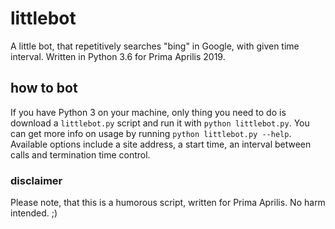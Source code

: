 # littlebot

A little bot, that repetitively searches "bing" in Google, with given time interval. Written in Python 3.6 for Prima Aprilis 2019.

## how to bot

If you have Python 3 on your machine, only thing you need to do is download a `littlebot.py` script and run it with `python littlebot.py`. You can get more info on usage by running `python littlebot.py --help`. Available options include a site address, a start time, an interval between calls and termination time control.
### disclaimer
 
 Please note, that this is a humorous script, written for Prima Aprilis. No harm intended. ;) 